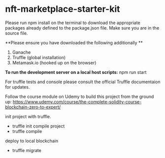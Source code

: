 # nft-marketplace-starter-kit
Please run npm install on the terminal to download the appropriate packages already defined to the package.json file. 
Make sure you are in the source file. 

**Please ensure you have downloaded the following additionally **

1. Ganache
2. Truffle (global installation)
3. Metamask.io (hooked up on the browser)

**To run the development server on a local host scripts:** npm run start

For truffle tests and console please consult the official Truffle documentaion for updates.

Follow the course module on Udemy to build this project from the ground up:
https://www.udemy.com/course/the-complete-solidity-course-blockchain-zero-to-expert/

init project with truffle.
- truffle init
compile project
- truffle compile

deploy to local blockchain
- truffle migrate

